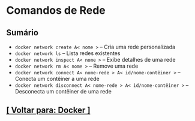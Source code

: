 # Comandos de Rede

## Sumário

- `docker network create A< nome >` – Cria uma rede personalizada
- `docker network ls` – Lista redes existentes
- `docker network inspect A< nome >` – Exibe detalhes de uma rede
- `docker network rm A< nome >` – Remove uma rede
- `docker network connect A< nome-rede > A< id/nome-contêiner >` – Conecta um contêiner a uma rede
- `docker network disconnect A< nome-rede > A< id/nome-contêiner >` – Desconecta um contêiner de uma rede

## [[ Voltar para: Docker ]](../docker.md)